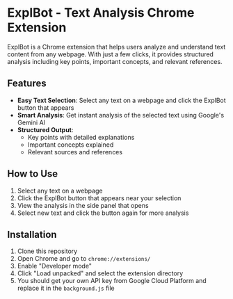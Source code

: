 # ExplBot - Text Analysis Chrome Extension

ExplBot is a Chrome extension that helps users analyze and understand text content from any webpage. With just a few clicks, it provides structured analysis including key points, important concepts, and relevant references.

## Features

- **Easy Text Selection**: Select any text on a webpage and click the ExplBot button that appears
- **Smart Analysis**: Get instant analysis of the selected text using Google's Gemini AI
- **Structured Output**: 
  - Key points with detailed explanations
  - Important concepts explained
  - Relevant sources and references

## How to Use

1. Select any text on a webpage
2. Click the ExplBot button that appears near your selection
3. View the analysis in the side panel that opens
4. Select new text and click the button again for more analysis

## Installation

1. Clone this repository
2. Open Chrome and go to `chrome://extensions/`
3. Enable "Developer mode"
4. Click "Load unpacked" and select the extension directory
5. You should get your own API key from Google Cloud Platform and replace it in the `background.js` file